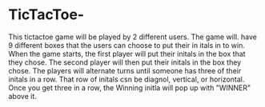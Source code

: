 # TicTacToe-
This tictactoe game will be played by 2 different users.
The game will. have 9 different boxes that the users can choose to put their in itals in to win.
When the game starts, the first player will put their initals in the box that they chose. The second player will then put their initals in the box they chose.
The players will alternate turns until someone has three of their initals in a row. That row of initals csn be diagnol, vertical, or horizontal. Once you get three in a row, the Winning initla will pop up with "WINNER" above it.
